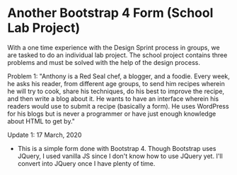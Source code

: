# Another Bootstrap 4 Form (School Lab Project)

With a one time experience with the Design Sprint process in groups, we are tasked to do an individual lab project. The school project contains three problems and must be solved with the help of the design process.

  Problem 1:
    "Anthony is a Red Seal chef, a blogger, and a foodie. Every week, he asks his reader, from different age groups, to send him recipes wherein he will try to cook, share his techniques, do his best to improve the recipe, and then write a blog about it. He wants to have an interface wherein his readers would use to submit a recipe (basically a form). He uses WordPress for his blogs but is never a programmer or have just enough knowledge about HTML to get by."
  
Update 1: 17 March, 2020

- This is a simple form done with Bootstrap 4. Though Bootstrap uses JQuery, I used vanilla JS since I don't know how to use JQuery yet. I'll convert into JQuery once I have plenty of time.
